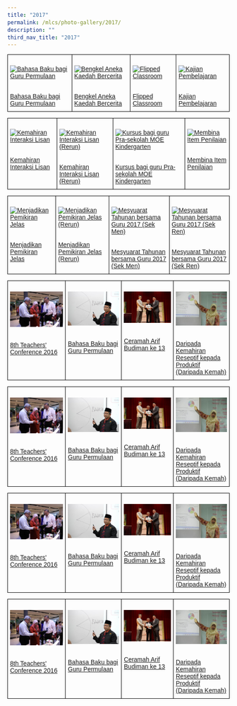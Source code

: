 ```yaml
---
title: "2017"
permalink: /mlcs/photo-gallery/2017/
description: ""
third_nav_title: "2017"
---
```

<style type="text/css">
.tg  {border-collapse:collapse;border-spacing:0;}
.tg td{border-color:black;border-style:solid;border-width:1px;font-family:Arial, sans-serif;font-size:14px;
  overflow:hidden;padding:10px 5px;word-break:normal;}
.tg th{border-color:black;border-style:solid;border-width:1px;font-family:Arial, sans-serif;font-size:14px;
  font-weight:normal;overflow:hidden;padding:10px 5px;word-break:normal;}
.tg .tg-0lax{text-align:left;vertical-align:top}
</style>
<table class="tg">
<thead>
  <tr>
    <td class="tg-0lax"><p><a href="/mlcs/photo-gallery/2017/bahasa-baku-bagi-guru-permulaan"><img src="![](/images/bahasabaku-2017-(3)%202.jpeg)" alt="Bahasa Baku bagi Guru Permulaan"></a></p><br><a href="/mlcs/photo-gallery/2017/bahasa-baku-bagi-guru-permulaan">
Bahasa Baku bagi Guru Permulaan</a></td>
    <td class="tg-0lax"><p><a href="/mlcs/photo-gallery/2017/bengkel-aneka-kaedah-bercerita"><img src="![](/images/storytelling-workshop-2017-(2).jpeg)" alt="Bengkel Aneka Kaedah Bercerita"></a></p><br><a href="/mlcs/photo-gallery/2017/bengkel-aneka-kaedah-bercerita">Bengkel Aneka Kaedah Bercerita
</a></td>
    <td class="tg-0lax"><p><a href="/mlcs/photo-gallery/2017/flipped-classroom"><img src="![](/images/flipped-classroom-2017-(5)%202.jpeg)" alt="Flipped Classroom"></a></p><br><a href="/mlcs/photo-gallery/2017/flipped-classroom">Flipped Classroom</a></td>
		    <td class="tg-0lax"><p><a href="/mlcs/photo-gallery/2017/kajian-pembelajaran"><img src="![](/images/kajian-pembelajaran-(2).jpeg)" alt="Kajian Pembelajaran"></a></p><br><a href="/mlcs/photo-gallery/2017/kajian-pembelajaran">Kajian Pembelajaran</a></td>
			</tr>
</thead>
</table>

<style type="text/css">
.tg  {border-collapse:collapse;border-spacing:0;}
.tg td{border-color:black;border-style:solid;border-width:1px;font-family:Arial, sans-serif;font-size:14px;
  overflow:hidden;padding:10px 5px;word-break:normal;}
.tg th{border-color:black;border-style:solid;border-width:1px;font-family:Arial, sans-serif;font-size:14px;
  font-weight:normal;overflow:hidden;padding:10px 5px;word-break:normal;}
.tg .tg-0lax{text-align:left;vertical-align:top}
</style>
<table class="tg">
<thead>
  <tr>
    <td class="tg-0lax"><p><a href="/mlcs/photo-gallery/2017/kemahiran-interaksi-lisan"><img src="![](/images/interaksi-lisan-2017-(4).jpeg)" alt="Kemahiran Interaksi Lisan"></a></p><br><a href="/mlcs/photo-gallery/2017/kemahiran-interaksi-lisan">
Kemahiran Interaksi Lisan</a></td>
    <td class="tg-0lax"><p><a href="/mlcs/photo-gallery/2017/kemahiran-interaksi-lisan-rerun"><img src="![](/images/interaksi-lisan-rerun-(4).jpeg)" alt="Kemahiran Interaksi Lisan (Rerun)"></a></p><br><a href="/mlcs/photo-gallery/2017/kemahiran-interaksi-lisan-rerun">Kemahiran Interaksi Lisan (Rerun)
</a></td>
    <td class="tg-0lax"><p><a href="/mlcs/photo-gallery/2017/kursus-bagi-guru-pra-sekolah-moe-kindergarten"><img src="![](/images/kindergarten-teachers-course-(2).jpeg)" alt="Kursus bagi guru Pra-sekolah MOE Kindergarten"></a></p><br><a href="/mlcs/photo-gallery/2017/kursus-bagi-guru-pra-sekolah-moe-kindergarten">Kursus bagi guru Pra-sekolah MOE Kindergarten</a></td>
		    <td class="tg-0lax"><p><a href="/mlcs/photo-gallery/2017/membina-item-penilaian"><img src="![](/images/itempenilaian-2017-(3).jpeg)" alt="Membina Item Penilaian"></a></p><br><a href="/mlcs/photo-gallery/2017/membina-item-penilaian">Membina Item Penilaian</a></td>
			</tr>
</thead>
</table>


<style type="text/css">
.tg  {border-collapse:collapse;border-spacing:0;}
.tg td{border-color:black;border-style:solid;border-width:1px;font-family:Arial, sans-serif;font-size:14px;
  overflow:hidden;padding:10px 5px;word-break:normal;}
.tg th{border-color:black;border-style:solid;border-width:1px;font-family:Arial, sans-serif;font-size:14px;
  font-weight:normal;overflow:hidden;padding:10px 5px;word-break:normal;}
.tg .tg-0lax{text-align:left;vertical-align:top}
</style>
<table class="tg">
<thead>
  <tr>
    <td class="tg-0lax"><p><a href="/mlcs/photo-gallery/2017/menjadikan-pemikiran-jelas"><img src="![](/images/mtv-(2).jpeg)" alt="Menjadikan Pemikiran Jelas"></a></p><br><a href="/mlcs/photo-gallery/2017/menjadikan-pemikiran-jelas">
Menjadikan Pemikiran Jelas</a></td>
    <td class="tg-0lax"><p><a href="/mlcs/photo-gallery/2017/menjadikan-pemikiran-jelas-rerun"><img src="![](/images/mtv-rerun-2017-(6).jpeg)" alt="Menjadikan Pemikiran Jelas (Rerun)"></a></p><br><a href="/mlcs/photo-gallery/2017/menjadikan-pemikiran-jelas-rerun">Menjadikan Pemikiran Jelas (Rerun)
</a></td>
    <td class="tg-0lax"><p><a href="/mlcs/photo-gallery/2017/mesyuarat-tahunan-bersama-guru-2017-sek-men"><img src="![](/images/mesyuarat-tahunan-2017-(7).jpeg)" alt="Mesyuarat Tahunan bersama Guru 2017 (Sek Men)"></a></p><br><a href="/mlcs/photo-gallery/2017/mesyuarat-tahunan-bersama-guru-2017-sek-men">Mesyuarat Tahunan bersama Guru 2017 (Sek Men)</a></td>
		    <td class="tg-0lax"><p><a href="/mlcs/photo-gallery/2017/mesyuarat-tahunan-bersama-guru-2017-sek-ren"><img src="![](/images/pri-teachers-annual-meeting-2017-(1).jpeg)" alt="Mesyuarat Tahunan bersama Guru 2017 (Sek Ren)"></a></p><br><a href="/mlcs/photo-gallery/2017/mesyuarat-tahunan-bersama-guru-2017-sek-ren">Mesyuarat Tahunan bersama Guru 2017 (Sek Ren)</a></td>
			</tr>
</thead>
</table>


<style type="text/css">
.tg  {border-collapse:collapse;border-spacing:0;}
.tg td{border-color:black;border-style:solid;border-width:1px;font-family:Arial, sans-serif;font-size:14px;
  overflow:hidden;padding:10px 5px;word-break:normal;}
.tg th{border-color:black;border-style:solid;border-width:1px;font-family:Arial, sans-serif;font-size:14px;
  font-weight:normal;overflow:hidden;padding:10px 5px;word-break:normal;}
.tg .tg-0lax{text-align:left;vertical-align:top}
</style>
<table class="tg">
<thead>
  <tr>
    <td class="tg-0lax"><p><a href="/mlcs/photo-gallery/2016/8th-teachers'-conference-2016"><img src="/images/8th-teacher's-conf-2016-(1).jpeg" alt="8th Teachers' Conference 2016"></a></p><br><a href="/mlcs/photo-gallery/2016/8th-teachers'-conference-2016">
8th Teachers' Conference 2016</a></td>
    <td class="tg-0lax"><p><a href="/mlcs/photo-gallery/2016/bahasa-baku-bagi-guru-permulaan"><img src="/images/bahasa-baku-2016-(1).jpeg" alt="Bahasa Baku bagi Guru Permulaan"></a></p><br><a href="/mlcs/photo-gallery/2016/bahasa-baku-bagi-guru-permulaan">Bahasa Baku bagi Guru Permulaan

</a></td>
    <td class="tg-0lax"><p><a href="/mlcs/photo-gallery/2016/ceramah-arif-budiman-13"><img src="/images/ceramah-arif-budiman-2016-ke-13-(12).jpeg" alt="Ceramah Arif Budiman ke 13"></a></p><br><a href="/mlcs/photo-gallery/2016/ceramah-arif-budiman-13">Ceramah Arif Budiman ke 13</a></td>
		    <td class="tg-0lax"><p><a href="/mlcs/photo-gallery/2016/daripada-kemahiran-reseptif-kepada-produktif-daripada-kemah"><img src="/images/2016-reseptif-img-(1).jpeg" alt="Daripada Kemahiran Reseptif kepada Produktif (Daripada Kemah)"></a></p><br><a href="/mlcs/photo-gallery/2016/daripada-kemahiran-reseptif-kepada-produktif-daripada-kemah">Daripada Kemahiran Reseptif kepada Produktif (Daripada Kemah)</a></td>
			</tr>
</thead>
</table>


<style type="text/css">
.tg  {border-collapse:collapse;border-spacing:0;}
.tg td{border-color:black;border-style:solid;border-width:1px;font-family:Arial, sans-serif;font-size:14px;
  overflow:hidden;padding:10px 5px;word-break:normal;}
.tg th{border-color:black;border-style:solid;border-width:1px;font-family:Arial, sans-serif;font-size:14px;
  font-weight:normal;overflow:hidden;padding:10px 5px;word-break:normal;}
.tg .tg-0lax{text-align:left;vertical-align:top}
</style>
<table class="tg">
<thead>
  <tr>
    <td class="tg-0lax"><p><a href="/mlcs/photo-gallery/2016/8th-teachers'-conference-2016"><img src="/images/8th-teacher's-conf-2016-(1).jpeg" alt="8th Teachers' Conference 2016"></a></p><br><a href="/mlcs/photo-gallery/2016/8th-teachers'-conference-2016">
8th Teachers' Conference 2016</a></td>
    <td class="tg-0lax"><p><a href="/mlcs/photo-gallery/2016/bahasa-baku-bagi-guru-permulaan"><img src="/images/bahasa-baku-2016-(1).jpeg" alt="Bahasa Baku bagi Guru Permulaan"></a></p><br><a href="/mlcs/photo-gallery/2016/bahasa-baku-bagi-guru-permulaan">Bahasa Baku bagi Guru Permulaan

</a></td>
    <td class="tg-0lax"><p><a href="/mlcs/photo-gallery/2016/ceramah-arif-budiman-13"><img src="/images/ceramah-arif-budiman-2016-ke-13-(12).jpeg" alt="Ceramah Arif Budiman ke 13"></a></p><br><a href="/mlcs/photo-gallery/2016/ceramah-arif-budiman-13">Ceramah Arif Budiman ke 13</a></td>
		    <td class="tg-0lax"><p><a href="/mlcs/photo-gallery/2016/daripada-kemahiran-reseptif-kepada-produktif-daripada-kemah"><img src="/images/2016-reseptif-img-(1).jpeg" alt="Daripada Kemahiran Reseptif kepada Produktif (Daripada Kemah)"></a></p><br><a href="/mlcs/photo-gallery/2016/daripada-kemahiran-reseptif-kepada-produktif-daripada-kemah">Daripada Kemahiran Reseptif kepada Produktif (Daripada Kemah)</a></td>
			</tr>
</thead>
</table>


<style type="text/css">
.tg  {border-collapse:collapse;border-spacing:0;}
.tg td{border-color:black;border-style:solid;border-width:1px;font-family:Arial, sans-serif;font-size:14px;
  overflow:hidden;padding:10px 5px;word-break:normal;}
.tg th{border-color:black;border-style:solid;border-width:1px;font-family:Arial, sans-serif;font-size:14px;
  font-weight:normal;overflow:hidden;padding:10px 5px;word-break:normal;}
.tg .tg-0lax{text-align:left;vertical-align:top}
</style>
<table class="tg">
<thead>
  <tr>
    <td class="tg-0lax"><p><a href="/mlcs/photo-gallery/2016/8th-teachers'-conference-2016"><img src="/images/8th-teacher's-conf-2016-(1).jpeg" alt="8th Teachers' Conference 2016"></a></p><br><a href="/mlcs/photo-gallery/2016/8th-teachers'-conference-2016">
8th Teachers' Conference 2016</a></td>
    <td class="tg-0lax"><p><a href="/mlcs/photo-gallery/2016/bahasa-baku-bagi-guru-permulaan"><img src="/images/bahasa-baku-2016-(1).jpeg" alt="Bahasa Baku bagi Guru Permulaan"></a></p><br><a href="/mlcs/photo-gallery/2016/bahasa-baku-bagi-guru-permulaan">Bahasa Baku bagi Guru Permulaan

</a></td>
    <td class="tg-0lax"><p><a href="/mlcs/photo-gallery/2016/ceramah-arif-budiman-13"><img src="/images/ceramah-arif-budiman-2016-ke-13-(12).jpeg" alt="Ceramah Arif Budiman ke 13"></a></p><br><a href="/mlcs/photo-gallery/2016/ceramah-arif-budiman-13">Ceramah Arif Budiman ke 13</a></td>
		    <td class="tg-0lax"><p><a href="/mlcs/photo-gallery/2016/daripada-kemahiran-reseptif-kepada-produktif-daripada-kemah"><img src="/images/2016-reseptif-img-(1).jpeg" alt="Daripada Kemahiran Reseptif kepada Produktif (Daripada Kemah)"></a></p><br><a href="/mlcs/photo-gallery/2016/daripada-kemahiran-reseptif-kepada-produktif-daripada-kemah">Daripada Kemahiran Reseptif kepada Produktif (Daripada Kemah)</a></td>
			</tr>
</thead>
</table>


<style type="text/css">
.tg  {border-collapse:collapse;border-spacing:0;}
.tg td{border-color:black;border-style:solid;border-width:1px;font-family:Arial, sans-serif;font-size:14px;
  overflow:hidden;padding:10px 5px;word-break:normal;}
.tg th{border-color:black;border-style:solid;border-width:1px;font-family:Arial, sans-serif;font-size:14px;
  font-weight:normal;overflow:hidden;padding:10px 5px;word-break:normal;}
.tg .tg-0lax{text-align:left;vertical-align:top}
</style>
<table class="tg">
<thead>
  <tr>
    <td class="tg-0lax"><p><a href="/mlcs/photo-gallery/2016/8th-teachers'-conference-2016"><img src="/images/8th-teacher's-conf-2016-(1).jpeg" alt="8th Teachers' Conference 2016"></a></p><br><a href="/mlcs/photo-gallery/2016/8th-teachers'-conference-2016">
8th Teachers' Conference 2016</a></td>
    <td class="tg-0lax"><p><a href="/mlcs/photo-gallery/2016/bahasa-baku-bagi-guru-permulaan"><img src="/images/bahasa-baku-2016-(1).jpeg" alt="Bahasa Baku bagi Guru Permulaan"></a></p><br><a href="/mlcs/photo-gallery/2016/bahasa-baku-bagi-guru-permulaan">Bahasa Baku bagi Guru Permulaan

</a></td>
    <td class="tg-0lax"><p><a href="/mlcs/photo-gallery/2016/ceramah-arif-budiman-13"><img src="/images/ceramah-arif-budiman-2016-ke-13-(12).jpeg" alt="Ceramah Arif Budiman ke 13"></a></p><br><a href="/mlcs/photo-gallery/2016/ceramah-arif-budiman-13">Ceramah Arif Budiman ke 13</a></td>
		    <td class="tg-0lax"><p><a href="/mlcs/photo-gallery/2016/daripada-kemahiran-reseptif-kepada-produktif-daripada-kemah"><img src="/images/2016-reseptif-img-(1).jpeg" alt="Daripada Kemahiran Reseptif kepada Produktif (Daripada Kemah)"></a></p><br><a href="/mlcs/photo-gallery/2016/daripada-kemahiran-reseptif-kepada-produktif-daripada-kemah">Daripada Kemahiran Reseptif kepada Produktif (Daripada Kemah)</a></td>
			</tr>
</thead>
</table>